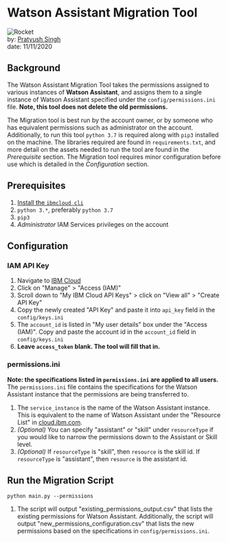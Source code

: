 # Watson Assistant Migration Tool
![Rocket](https://media.giphy.com/media/dJezVlwfVulTykjRQj/giphy.gif) <br>
by: [Pratyush Singh](pratyushsingh@ibm.com) <br> 
date: 11/11/2020

## Background 
The Watson Assistant Migration Tool takes the permissions assigned to various instances of **Watson Assistant**, and assigns them to a single instance of Watson Assistant specified under the `config/permissions.ini` file. **Note, this tool does not delete the old permissions.** 

The Migration tool is best run by the account owner, or by someone who has equivalent permissions such as administrator on the account. Additionally, to run this tool `python 3.7` is required along with `pip3` installed on the machine. The libraries required are found in `requirements.txt`, and more detail on the assets needed to run the tool are found in the *Prerequisite* section.  The Migration tool requires minor configuration before use which is detailed in the *Configuration* section.

## Prerequisites 
1. [Install the `ibmcloud cli` ](https://cloud.ibm.com/docs/cli)
2. `python 3.*`, preferably `python 3.7`
3. `pip3`
4. *Administrator* IAM Services privileges on the account

## Configuration
### IAM API Key 
1. Navigate to [IBM Cloud](cloud.ibm.com)
2. Click on "Manage"  > "Access (IAM)" 
3. Scroll down to "My IBM Cloud API Keys" > click on "View all" > "Create API Key"
4. Copy the newly created "API Key" and paste it into `api_key` field in the `config/keys.ini`
5.  The `account_id` is listed in "My user details" box under the "Access (IAM)". Copy and paste the account id in the `account_id` field in `config/keys.ini`
6.  **Leave `access_token` blank. The tool will fill that in.**

### permissions.ini
 **Note: the specifications listed in `permissions.ini` are applied to all users.**
The `permissions.ini` file contains the specifications for the Watson Assistant instance that the permissions are being transferred to.
1. The `service_instance` is the name of the Watson Assistant instance. This is equivalent to the name of Watson Assistant under the "Resource List" in [cloud.ibm.com](cloud.ibm.com).
2. *(Optional)* You can specify "assistant" or "skill" under `resourceType` if you would like to narrow the permissions down to the Assistant or Skill level.
3. *(Optional)* If `resourceType` is "skill", then `resource` is the skill id. If `resourceType` is "assistant", then `resource` is the assistant id.

## Run the Migration Script 
`python main.py --permissions`
1. The script will output  "existing_permissions_output.csv" that lists the existing permissions for Watson Assistant. Additionally, the script will output "new_permissions_configuration.csv" that lists the new permissions based on the specifications in `config/permissions.ini`.
